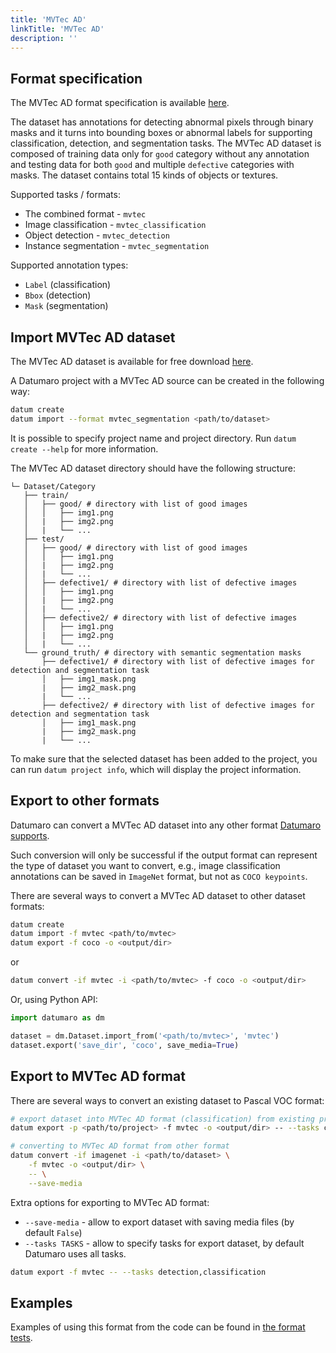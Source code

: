 ```yaml
---
title: 'MVTec AD'
linkTitle: 'MVTec AD'
description: ''
---
```


## Format specification

The MVTec AD format specification is available
[here](https://link.springer.com/content/pdf/10.1007/s11263-020-01400-4.pdf).

The dataset has annotations for detecting abnormal pixels through binary masks
and it turns into bounding boxes or abnormal labels for supporting classification,
detection, and segmentation tasks. The MVTec AD dataset is composed of training data only
for `good` category without any annotation and testing data for both `good` and multiple
`defective` categories with masks. The dataset contains total 15 kinds of objects or textures.

Supported tasks / formats:
- The combined format - `mvtec`
- Image classification - `mvtec_classification`
- Object detection - `mvtec_detection`
- Instance segmentation - `mvtec_segmentation`

Supported annotation types:
- `Label` (classification)
- `Bbox` (detection)
- `Mask` (segmentation)

## Import MVTec AD dataset

The MVTec AD dataset is available for free download
[here](https://www.mvtec.com/company/research/datasets/mvtec-ad).

A Datumaro project with a MVTec AD source can be created in the following way:

``` bash
datum create
datum import --format mvtec_segmentation <path/to/dataset>
```

It is possible to specify project name and project directory. Run
`datum create --help` for more information.

The MVTec AD dataset directory should have the following structure:

<!--lint disable fenced-code-flag-->
```
└─ Dataset/Category
   ├── train/
   │   ├── good/ # directory with list of good images
   │   │   ├── img1.png
   │   |   ├── img2.png
   │   |   └── ...
   ├── test/
   │   ├── good/ # directory with list of good images
   │   │   ├── img1.png
   │   |   ├── img2.png
   │   |   └── ...
   │   ├── defective1/ # directory with list of defective images
   │   │   ├── img1.png
   │   |   ├── img2.png
   │   |   └── ...
   │   ├── defective2/ # directory with list of defective images
   │   │   ├── img1.png
   │   |   ├── img2.png
   │   |   └── ...
   └── ground_truth/ # directory with semantic segmentation masks
       ├── defective1/ # directory with list of defective images for detection and segmentation task
       │   ├── img1_mask.png
       |   ├── img2_mask.png
       |   └── ...
       ├── defective2/ # directory with list of defective images for detection and segmentation task
       │   ├── img1_mask.png
       |   ├── img2_mask.png
       |   └── ...
```

To make sure that the selected dataset has been added to the project, you
can run `datum project info`, which will display the project information.

## Export to other formats

Datumaro can convert a MVTec AD dataset into any other format
[Datumaro supports](/docs/user-manual/supported_formats).

Such conversion will only be successful if the output
format can represent the type of dataset you want to convert,
e.g., image classification annotations can be
saved in `ImageNet` format, but not as `COCO keypoints`.

There are several ways to convert a MVTec AD dataset to other dataset formats:

``` bash
datum create
datum import -f mvtec <path/to/mvtec>
datum export -f coco -o <output/dir>
```
or
``` bash
datum convert -if mvtec -i <path/to/mvtec> -f coco -o <output/dir>
```

Or, using Python API:

```python
import datumaro as dm

dataset = dm.Dataset.import_from('<path/to/mvtec>', 'mvtec')
dataset.export('save_dir', 'coco', save_media=True)
```

## Export to MVTec AD format

There are several ways to convert an existing dataset to Pascal VOC format:

``` bash
# export dataset into MVTec AD format (classification) from existing project
datum export -p <path/to/project> -f mvtec -o <output/dir> -- --tasks classification
```
``` bash
# converting to MVTec AD format from other format
datum convert -if imagenet -i <path/to/dataset> \
    -f mvtec -o <output/dir> \
    -- \
    --save-media
```

Extra options for exporting to MVTec AD format:
- `--save-media` - allow to export dataset with saving media files
  (by default `False`)
- `--tasks TASKS` - allow to specify tasks for export dataset,
  by default Datumaro uses all tasks.

```bash
datum export -f mvtec -- --tasks detection,classification
```

## Examples

Examples of using this format from the code can be found in
[the format tests](https://github.com/openvinotoolkit/datumaro/blob/develop/tests/unit/test_mvtec_format.py).
